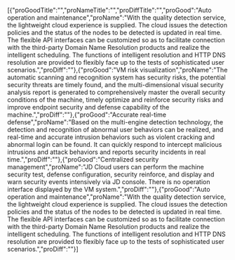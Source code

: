 [{"proGoodTitle":"","proNameTitle":"","proDiffTitle":"","proGood":"Auto operation and maintenance","proName":"With the quality detection service, the lightweight cloud experience is supplied. The cloud issues the detection policies and the status of the nodes to be detected is updated in real time. The flexible API interfaces can be customized so as to facilitate connection with the third-party Domain Name Resolution products and realize the intelligent scheduling. The functions of intelligent resolution and HTTP DNS resolution are provided to flexibly face up to the tests of sophisticated user scenarios.","proDiff":""},{"proGood":"VM risk visualization","proName":"The automatic scanning and recognition system has security risks, the potential security threats are timely found, and the multi-dimensional visual security analysis report is generated to comprehensively master the overall security conditions of the machine, timely optimize and reinforce security risks and improve endpoint security and defense capability of the machine.","proDiff":""},{"proGood":"Accurate real-time defense","proName":"Based on the multi-engine detection technology, the detection and recognition of abnormal user behaviors can be realized, and real-time and accurate intrusion behaviors such as violent cracking and abnormal login can be found. It can quickly respond to intercept malicious intrusions and attack behaviors and reports security incidents in real time.","proDiff":""},{"proGood":"Centralized security management","proName":"JD Cloud users can perform the machine security test, defense configuration, security reinforce, and display and warn security events intensively via JD console. There is no operation interface displayed by the VM system.","proDiff":""},{"proGood":"Auto operation and maintenance","proName":"With the quality detection service, the lightweight cloud experience is supplied. The cloud issues the detection policies and the status of the nodes to be detected is updated in real time. The flexible API interfaces can be customized so as to facilitate connection with the third-party Domain Name Resolution products and realize the intelligent scheduling. The functions of intelligent resolution and HTTP DNS resolution are provided to flexibly face up to the tests of sophisticated user scenarios.","proDiff":""}]